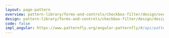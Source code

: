 ```yaml
---
layout: page-pattern
overview: pattern-library/forms-and-controls/checkbox-filter/design/overview.md
design: pattern-library/forms-and-controls/checkbox-filter/design/design.md
code: false
impl_angular: https://www.patternfly.org/angular-patternfly/#/api/patternfly.filters.component:pfFilterPanel
---
```

